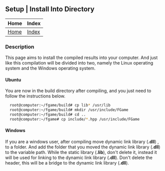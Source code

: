 ## Setup | Install Into Directory

| Home                     | Index                          |
|:-------------------------|:-------------------------------|
| [Home](../../index.html) | [Index](../documentation.html) |

### Description
This page aims to install the compiled results into your computer.
And just like this compilation will be divided into two, namely 
the Linux operating system and the Windows operating system.

#### Ubuntu
You are now in the build directory after compiling, 
and you just need to follow the instructions below.
```bash
  root@computer:~/fgame/build# cp lib* /usr/lib
  root@computer:~/fgame/build# mkdir /usr/include/FGame
  root@computer:~/fgame/build# cd ..
  root@computer:~/fgame# cp include/*.hpp /usr/include/FGame
```

#### Windows
If you are a windows user, after compiling move dynamic link library (**.dll**) , 
to a folder. And add the folder that you moved the dynamic link library (**.dll**) 
to the variable path.
While the static library (**.lib**), don't delete it, instead it will be used 
for linking to the dynamic link library (**.dll**).
Don't delete the header, this will be a bridge to the dynamic link library (**.dll**).
